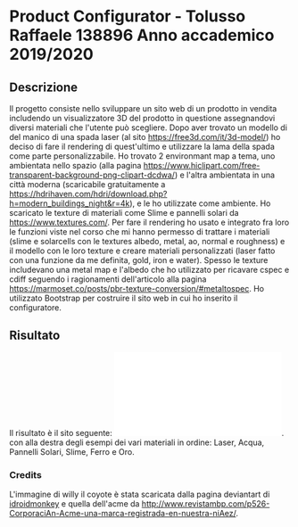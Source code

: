# Product Configurator - Tolusso Raffaele 138896 Anno accademico 2019/2020

## Descrizione

Il progetto consiste nello sviluppare un sito web di un prodotto in vendita includendo un visualizzatore 3D del prodotto in questione assegnandovi diversi materiali che l'utente può scegliere.
Dopo aver trovato un modello di del manico di una spada laser (al sito https://free3d.com/it/3d-model/) ho deciso di fare il rendering di quest'ultimo e utilizzare la lama della spada come parte personalizzabile. Ho trovato 2 environmant map a tema, uno ambientata nello spazio (alla pagina https://www.hiclipart.com/free-transparent-background-png-clipart-dcdwa/) e l'altra ambientata in una città moderna (scaricabile gratuitamente a https://hdrihaven.com/hdri/download.php?h=modern_buildings_night&r=4k), e le ho utilizzate come ambiente. Ho scaricato le texture di materiali come Slime e pannelli solari da https://www.textures.com/. Per fare il rendering ho usato e integrato fra loro le funzioni viste nel corso che mi hanno permesso di trattare i materiali (slime e solarcells con le textures albedo, metal, ao, normal e roughness) e il modello con le loro texture e creare materiali personalizzati (laser fatto con una funzione da me definita, gold, iron e water). Spesso le texture includevano una metal map e l'albedo che ho utilizzato per ricavare cspec e cdiff seguendo i ragionamenti dell'articolo alla pagina https://marmoset.co/posts/pbr-texture-conversion/#metaltospec. Ho utilizzato Bootstrap per costruire il sito web in cui ho inserito il configuratore.

## Risultato

Il risultato è il sito seguente:
![Risultato](images/risultato.pgn).
con alla destra degli esempi dei vari materiali in ordine: Laser, Acqua, Pannelli Solari, Slime, Ferro e Oro.

### Credits

L'immagine di willy il coyote è stata scaricata dalla pagina deviantart di [idroidmonkey](https://www.deviantart.com/idroidmonkey/art/Jedi-coyote-70656155) e quella dell'acme da http://www.revistambp.com/p526-CorporaciAn-Acme-una-marca-registrada-en-nuestra-niAez/.
